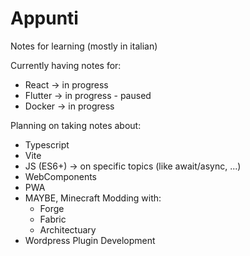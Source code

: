 # Appunti

Notes for learning (mostly in italian)

Currently having notes for:

- React → in progress
- Flutter → in progress - paused
- Docker → in progress

Planning on taking notes about:

- Typescript
- Vite
- JS (ES6+) → on specific topics (like await/async, ...)
- WebComponents
- PWA
- MAYBE, Minecraft Modding with:
  - Forge
  - Fabric
  - Architectuary
- Wordpress Plugin Development

